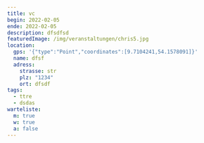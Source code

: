 ```yaml
---
title: vc
begin: 2022-02-05
ende: 2022-02-05
description: dfsdfsd
featuredImage: /img/veranstaltungen/chris5.jpg
location:
  gps: '{"type":"Point","coordinates":[9.7104241,54.1578091]}'
  name: dfsf
  adress:
    strasse: str
    plz: "1234"
    ort: dfsdf
tags:
  - ttre
  - dsdas
warteliste:
  m: true
  w: true
  a: false
---
```

